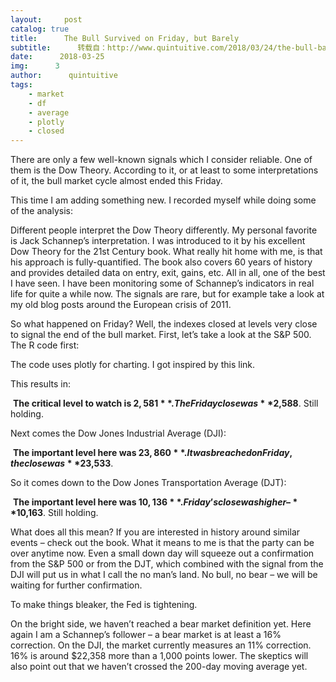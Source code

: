 ```yaml
---
layout:     post
catalog: true
title:      The Bull Survived on Friday, but Barely
subtitle:      转载自：http://www.quintuitive.com/2018/03/24/the-bull-barely-survived-on-friday/
date:      2018-03-25
img:      3
author:      quintuitive
tags:
    - market
    - df
    - average
    - plotly
    - closed
---
```





There are only a few well-known signals which I consider reliable. One of them is the Dow Theory. According to it, or at least to some interpretations of it, the bull market cycle almost ended this Friday.



This time I am adding something new. I recorded myself while doing some of the analysis:



Different people interpret the Dow Theory differently. My personal favorite is Jack Schannep’s interpretation. I was introduced to it by his excellent Dow Theory for the 21st Century book. What really hit home with me, is that his approach is fully-quantified. The book also covers 60 years of history and provides detailed data on entry, exit, gains, etc. All in all, one of the best I have seen. I have been monitoring some of Schannep’s indicators in real life for quite a while now. The signals are rare, but for example take a look at my old blog posts around the European crisis of 2011.

So what happened on Friday? Well, the indexes closed at levels very close to signal the end of the bull market. First, let’s take a look at the S&P 500. The R code first:

The code uses plotly for charting. I got inspired by this link.

This results in:

 **The critical level to watch is $2,581**. The Friday close was **$2,588**. Still holding.

Next comes the Dow Jones Industrial Average (DJI):

 **The important level here was $23,860**. It was breached on Friday, the close was **$23,533**.

So it comes down to the Dow Jones Transportation Average (DJT):

 **The important level here was $10,136**. Friday’s close was higher – **$10,163**. Still holding.

What does all this mean? If you are interested in history around similar events – check out the book. What it means to me is that the party can be over anytime now. Even a small down day will squeeze out a confirmation from the S&P 500 or from the DJT, which combined with the signal from the DJI will put us in what I call the no man’s land. No bull, no bear – we will be waiting for further confirmation.

To make things bleaker, the Fed is tightening.

On the bright side, we haven’t reached a bear market definition yet. Here again I am a Schannep’s follower – a bear market is at least a 16% correction. On the DJI, the market currently measures an 11% correction. 16% is around $22,358 more than a 1,000 points lower. The skeptics will also point out that we haven’t crossed the 200-day moving average yet.



